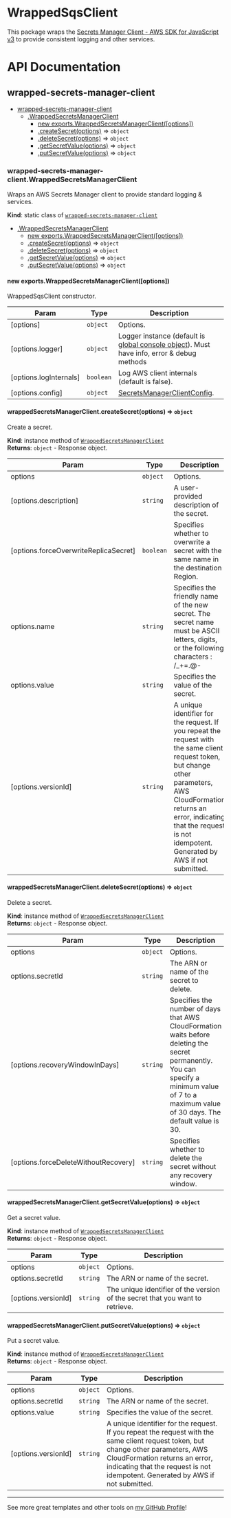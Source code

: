 # WrappedSqsClient

This package wraps the [Secrets Manager Client - AWS SDK for JavaScript v3](https://docs.aws.amazon.com/AWSJavaScriptSDK/v3/latest/clients/client-secrets-manager/index.html) to provide consistent logging and other services.

# API Documentation

<a name="module_wrapped-secrets-manager-client"></a>

## wrapped-secrets-manager-client

* [wrapped-secrets-manager-client](#module_wrapped-secrets-manager-client)
    * [.WrappedSecretsManagerClient](#module_wrapped-secrets-manager-client.WrappedSecretsManagerClient)
        * [new exports.WrappedSecretsManagerClient([options])](#new_module_wrapped-secrets-manager-client.WrappedSecretsManagerClient_new)
        * [.createSecret(options)](#module_wrapped-secrets-manager-client.WrappedSecretsManagerClient+createSecret) ⇒ <code>object</code>
        * [.deleteSecret(options)](#module_wrapped-secrets-manager-client.WrappedSecretsManagerClient+deleteSecret) ⇒ <code>object</code>
        * [.getSecretValue(options)](#module_wrapped-secrets-manager-client.WrappedSecretsManagerClient+getSecretValue) ⇒ <code>object</code>
        * [.putSecretValue(options)](#module_wrapped-secrets-manager-client.WrappedSecretsManagerClient+putSecretValue) ⇒ <code>object</code>

<a name="module_wrapped-secrets-manager-client.WrappedSecretsManagerClient"></a>

### wrapped-secrets-manager-client.WrappedSecretsManagerClient
Wraps an AWS Secrets Manager client to provide standard logging & services.

**Kind**: static class of [<code>wrapped-secrets-manager-client</code>](#module_wrapped-secrets-manager-client)  

* [.WrappedSecretsManagerClient](#module_wrapped-secrets-manager-client.WrappedSecretsManagerClient)
    * [new exports.WrappedSecretsManagerClient([options])](#new_module_wrapped-secrets-manager-client.WrappedSecretsManagerClient_new)
    * [.createSecret(options)](#module_wrapped-secrets-manager-client.WrappedSecretsManagerClient+createSecret) ⇒ <code>object</code>
    * [.deleteSecret(options)](#module_wrapped-secrets-manager-client.WrappedSecretsManagerClient+deleteSecret) ⇒ <code>object</code>
    * [.getSecretValue(options)](#module_wrapped-secrets-manager-client.WrappedSecretsManagerClient+getSecretValue) ⇒ <code>object</code>
    * [.putSecretValue(options)](#module_wrapped-secrets-manager-client.WrappedSecretsManagerClient+putSecretValue) ⇒ <code>object</code>

<a name="new_module_wrapped-secrets-manager-client.WrappedSecretsManagerClient_new"></a>

#### new exports.WrappedSecretsManagerClient([options])
WrappedSqsClient constructor.


| Param | Type | Description |
| --- | --- | --- |
| [options] | <code>object</code> | Options. |
| [options.logger] | <code>object</code> | Logger instance (default is [global console object](https://nodejs.org/api/console.html#class-console)). Must have info, error & debug methods |
| [options.logInternals] | <code>boolean</code> | Log AWS client internals (default is false). |
| [options.config] | <code>object</code> | [SecretsManagerClientConfig](https://docs.aws.amazon.com/AWSJavaScriptSDK/v3/latest/clients/client-secrets-manager/interfaces/secretsmanagerclientconfig.html). |

<a name="module_wrapped-secrets-manager-client.WrappedSecretsManagerClient+createSecret"></a>

#### wrappedSecretsManagerClient.createSecret(options) ⇒ <code>object</code>
Create a secret.

**Kind**: instance method of [<code>WrappedSecretsManagerClient</code>](#module_wrapped-secrets-manager-client.WrappedSecretsManagerClient)  
**Returns**: <code>object</code> - Response object.  

| Param | Type | Description |
| --- | --- | --- |
| options | <code>object</code> | Options. |
| [options.description] | <code>string</code> | A user-provided description of the secret. |
| [options.forceOverwriteReplicaSecret] | <code>boolean</code> | Specifies whether to overwrite a secret with the same name in the destination Region. |
| options.name | <code>string</code> | Specifies the friendly name of the new secret. The secret name must be ASCII letters, digits, or the following characters : /_+=.@- |
| options.value | <code>string</code> | Specifies the value of the secret. |
| [options.versionId] | <code>string</code> | A unique identifier for the request. If you repeat the request with the same client request token, but change other parameters, AWS CloudFormation returns an error, indicating that the request is not idempotent. Generated by AWS if not submitted. |

<a name="module_wrapped-secrets-manager-client.WrappedSecretsManagerClient+deleteSecret"></a>

#### wrappedSecretsManagerClient.deleteSecret(options) ⇒ <code>object</code>
Delete a secret.

**Kind**: instance method of [<code>WrappedSecretsManagerClient</code>](#module_wrapped-secrets-manager-client.WrappedSecretsManagerClient)  
**Returns**: <code>object</code> - Response object.  

| Param | Type | Description |
| --- | --- | --- |
| options | <code>object</code> | Options. |
| options.secretId | <code>string</code> | The ARN or name of the secret to delete. |
| [options.recoveryWindowInDays] | <code>string</code> | Specifies the number of days that AWS CloudFormation waits before deleting the secret permanently. You can specify a minimum value of 7 to a maximum value of 30 days. The default value is 30. |
| [options.forceDeleteWithoutRecovery] | <code>string</code> | Specifies whether to delete the secret without any recovery window. |

<a name="module_wrapped-secrets-manager-client.WrappedSecretsManagerClient+getSecretValue"></a>

#### wrappedSecretsManagerClient.getSecretValue(options) ⇒ <code>object</code>
Get a secret value.

**Kind**: instance method of [<code>WrappedSecretsManagerClient</code>](#module_wrapped-secrets-manager-client.WrappedSecretsManagerClient)  
**Returns**: <code>object</code> - Response object.  

| Param | Type | Description |
| --- | --- | --- |
| options | <code>object</code> | Options. |
| options.secretId | <code>string</code> | The ARN or name of the secret. |
| [options.versionId] | <code>string</code> | The unique identifier of the version of the secret that you want to retrieve. |

<a name="module_wrapped-secrets-manager-client.WrappedSecretsManagerClient+putSecretValue"></a>

#### wrappedSecretsManagerClient.putSecretValue(options) ⇒ <code>object</code>
Put a secret value.

**Kind**: instance method of [<code>WrappedSecretsManagerClient</code>](#module_wrapped-secrets-manager-client.WrappedSecretsManagerClient)  
**Returns**: <code>object</code> - Response object.  

| Param | Type | Description |
| --- | --- | --- |
| options | <code>object</code> | Options. |
| options.secretId | <code>string</code> | The ARN or name of the secret. |
| options.value | <code>string</code> | Specifies the value of the secret. |
| [options.versionId] | <code>string</code> | A unique identifier for the request. If you repeat the request with the same client request token, but change other parameters, AWS CloudFormation returns an error, indicating that the request is not idempotent. Generated by AWS if not submitted. |


---

See more great templates and other tools on
[my GitHub Profile](https://github.com/karmaniverous)!
